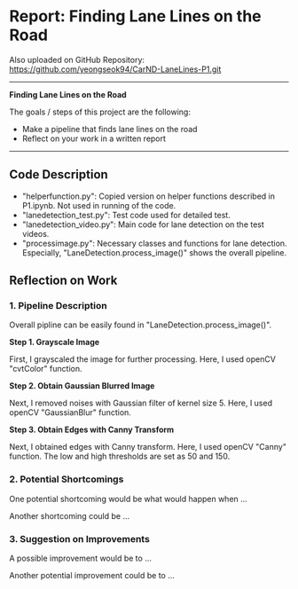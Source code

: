 # **Report: Finding Lane Lines on the Road** 

Also uploaded on GitHub Repository: https://github.com/yeongseok94/CarND-LaneLines-P1.git

---

**Finding Lane Lines on the Road**

The goals / steps of this project are the following:
* Make a pipeline that finds lane lines on the road
* Reflect on your work in a written report

---

## Code Description

* "helperfunction.py": Copied version on helper functions described in P1.ipynb. Not used in running of the code.
* "lanedetection_test.py": Test code used for detailed test.
* "lanedetection_video.py": Main code for lane detection on the test videos.
* "processimage.py": Necessary classes and functions for lane detection. Especially, "LaneDetection.process_image()" shows the overall pipeline.

## Reflection on Work

### 1. Pipeline Description

Overall pipline can be easily found in "LaneDetection.process_image()".

**Step 1. Grayscale Image**

First, I grayscaled the image for further processing. Here, I used openCV "cvtColor" function.

**Step 2. Obtain Gaussian Blurred Image**

Next, I removed noises with Gaussian filter of kernel size 5. Here, I used openCV "GaussianBlur" function.

**Step 3. Obtain Edges with Canny Transform**

Next, I obtained edges with Canny transform. Here, I used openCV "Canny" function.
The low and high thresholds are set as 50 and 150.

### 2. Potential Shortcomings

One potential shortcoming would be what would happen when ... 

Another shortcoming could be ...


### 3. Suggestion on Improvements

A possible improvement would be to ...

Another potential improvement could be to ...
